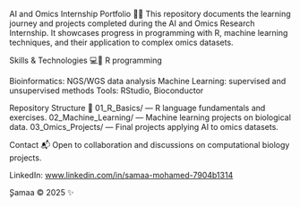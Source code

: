 AI and Omics Internship Portfolio 🚀🧬
This repository documents the learning journey and projects completed during the AI and Omics Research Internship. It showcases progress in programming with R, machine learning techniques, and their application to complex omics datasets.

Skills & Technologies 💻🔬
R programming

Bioinformatics: NGS/WGS data analysis
Machine Learning: supervised and unsupervised methods
Tools: RStudio, Bioconductor

Repository Structure 📂
01_R_Basics/ — R language fundamentals and exercises.
02_Machine_Learning/ — Machine learning projects on biological data.
03_Omics_Projects/ — Final projects applying AI to omics datasets.

Contact 📬
Open to collaboration and discussions on computational biology projects.

LinkedIn: www.linkedin.com/in/samaa-mohamed-7904b1314

ٍSamaa © 2025  ✨
